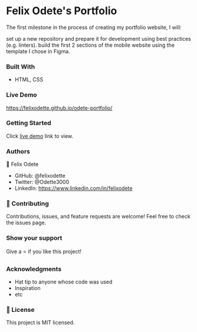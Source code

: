 # Felix Odete's Portfolio
The first milestone in the process of creating my portfolio website, I will:

set up a new repository and prepare it for development using best practices (e.g. linters).
build the first 2 sections of the mobile website using the template I chose in Figma.

### Built With
* HTML, CSS

### Live Demo
https://felixodette.github.io/odete-portfolio/

### Getting Started
Click [live demo](https://felixodette.github.io/odete-portfolio/) link to view.

### Authors
👤 Felix Odete
* GitHub: @felixodette
* Twitter: @Odette3000
* LinkedIn: https://www.linkedin.com/in/felixodete


### 🤝 Contributing
Contributions, issues, and feature requests are welcome!
Feel free to check the issues page.

### Show your support
Give a ⭐️ if you like this project!

### Acknowledgments
* Hat tip to anyone whose code was used
* Inspiration
* etc

### 📝 License
This project is MIT licensed.



